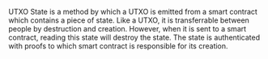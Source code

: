 UTXO State is a method by which a UTXO is emitted from a smart contract which contains a piece of state. Like a UTXO, it is transferrable between people by destruction and creation. However, when it is sent to a smart contract, reading this state will destroy the state. The state is authenticated with proofs to which smart contract is responsible for its creation. 